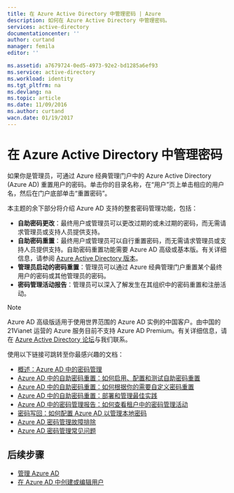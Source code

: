```yaml
---
title: 在 Azure Active Directory 中管理密码 | Azure
description: 如何在 Azure Active Directory 中管理密码。
services: active-directory
documentationcenter: ''
author: curtand
manager: femila
editor: ''

ms.assetid: a7679724-0ed5-4973-92e2-bd1285a6ef93
ms.service: active-directory
ms.workload: identity
ms.tgt_pltfrm: na
ms.devlang: na
ms.topic: article
ms.date: 11/09/2016
ms.author: curtand
wacn.date: 01/19/2017
---
```


# 在 Azure Active Directory 中管理密码
如果你是管理员，可通过 Azure 经典管理门户中的 Azure Active Directory (Azure AD) 重置用户的密码。单击你的目录名称，在“用户”页上单击相应的用户名，然后在门户底部单击“重置密码”。

本主题的余下部分将介绍 Azure AD 支持的整套密码管理功能，包括：

- **自助密码更改**：最终用户或管理员可以更改过期的或未过期的密码，而无需请求管理员或支持人员提供支持。
- **自助密码重置**：最终用户或管理员可以自行重置密码，而无需请求管理员或支持人员提供支持。自助密码重置功能需要 Azure AD 高级或基本版。有关详细信息，请参阅 [Azure Active Directory 版本](./active-directory-editions.md)。
- **管理员启动的密码重置**：管理员可以通过 Azure 经典管理门户重置某个最终用户的密码或其他管理员的密码。
- **密码管理活动报告**：管理员可以深入了解发生在其组织中的密码重置和注册活动。

> [!NOTE]
Azure AD 高级版适用于使用世界范围的 Azure AD 实例的中国客户。由中国的 21Vianet 运营的 Azure 服务目前不支持 Azure AD Premium。有关详细信息，请在 [Azure Active Directory 论坛](https://feedback.azure.com/forums/169401-azure-active-directory/)与我们联系。

使用以下链接可跳转至你最感兴趣的文档：

- [概述：Azure AD 中的密码管理](./active-directory-passwords-how-it-works.md)
- [Azure AD 中的自助密码重置：如何启用、配置和测试自助密码重置](./active-directory-passwords-getting-started.md#enable-users-to-reset-their-azure-ad-passwords)
- [Azure AD 中的自助密码重置：如何根据你的需要自定义密码重置](./active-directory-passwords-customize.md)
- [Azure AD 中的自助密码重置：部署和管理最佳实践](./active-directory-passwords-best-practices.md)
- [Azure AD 中的密码管理报告：如何查看租户中的密码管理活动](./active-directory-passwords-get-insights.md)
- [密码写回：如何配置 Azure AD 以管理本地密码](./active-directory-passwords-getting-started.md#enable-users-to-reset-or-change-their-ad-passwords)
- [Azure AD 密码管理故障排除](./active-directory-passwords-troubleshoot.md)
- [Azure AD 密码管理常见问题](./active-directory-passwords-faq.md)

## 后续步骤
- [管理 Azure AD](./active-directory-administer.md)
- [在 Azure AD 中创建或编辑用户](./active-directory-create-users.md)

<!---HONumber=Mooncake_1205_2016-->